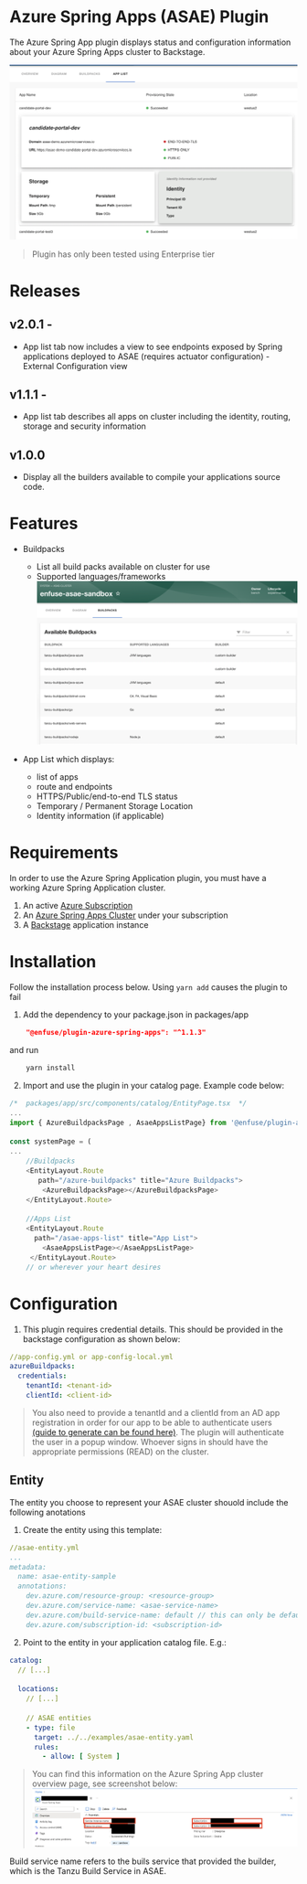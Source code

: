 # Azure Spring Apps (ASAE) Plugin
The Azure Spring App plugin displays status and configuration information about your Azure Spring Apps  cluster to Backstage. 

![ASAE Apps list](https://raw.githubusercontent.com/enfuse/asae-backstage-plugin/main/docs/asae-app-list.png?raw=true)

> Plugin has only been tested using Enterprise tier

# Releases

## v2.0.1 -  
- App list tab now includes a view to see endpoints exposed by Spring applications deployed to ASAE (requires actuator configuration)
-External Configuration view
## v1.1.1 -  
- App list tab describes all apps on cluster including the identity, routing, storage and security information
## v1.0.0 
- Display all the builders available to compile your applications source code. 

# Features
* Buildpacks
  * List all build packs available on cluster for use
  * Supported languages/frameworks
![Azure Buildpacks](https://raw.githubusercontent.com/enfuse/asae-backstage-plugin/main/docs/buildpacks.png?raw=true)

* App List which displays:
  * list of apps
  * route and endpoints
  * HTTPS/Public/end-to-end TLS status
  * Temporary / Permanent Storage Location
  * Identity information (if applicable)
# Requirements
In order to use the Azure Spring Application plugin, you must have a working Azure Spring Application cluster.

1. An active [Azure Subscription](https://azure.microsoft.com/en-us/free/)
2. An [Azure Spring Apps Cluster](https://learn.microsoft.com/en-us/azure/spring-apps/) under your subscription
3. A [Backstage](https://backstage.io/docs/getting-started/) application instance

# Installation
Follow the installation process below. Using `yarn add` causes the plugin to fail

1. Add the dependency to your package.json in packages/app

```json
    "@enfuse/plugin-azure-spring-apps": "^1.1.3"
```
and run 
```sh
    yarn install
```

2. Import and use the plugin in your catalog page. Example code below:

``` js
/*  packages/app/src/components/catalog/EntityPage.tsx  */
...
import { AzureBuildpacksPage , AsaeAppsListPage} from '@enfuse/plugin-azure-spring-apps';

const systemPage = (
...
    //Buildpacks
    <EntityLayout.Route 
       path="/azure-buildpacks" title="Azure Buildpacks">
        <AzureBuildpacksPage></AzureBuildpacksPage>
    </EntityLayout.Route>

    //Apps List
    <EntityLayout.Route 
      path="/asae-apps-list" title="App List">
        <AsaeAppsListPage></AsaeAppsListPage>
     </EntityLayout.Route>
    // or wherever your heart desires
```
# Configuration
1. This plugin requires credential details. This should be provided in the backstage configuration as shown below:

```yml
//app-config.yml or app-config-local.yml
azureBuildpacks:
  credentials:
    tenantId: <tenant-id>
    clientId: <client-id>
```
 
> You also need to provide a tenantId and a clientId from an AD app registration in order for our app to be able to authenticate users [(guide to generate can be found here)](https://learn.microsoft.com/en-us/azure/active-directory/develop/quickstart-register-app). The plugin will authenticate the user in a popup window. Whoever signs in should have the appropriate permissions (READ) on the cluster.

## Entity
The entity you choose to represent your ASAE cluster shouold include the following anotations

1. Create the entity using this template:
```yml
//asae-entity.yml 
...
metadata:
  name: asae-entity-sample
  annotations:
    dev.azure.com/resource-group: <resource-group>
    dev.azure.com/service-name: <asae-service-name>
    dev.azure.com/build-service-name: default // this can only be default for now
    dev.azure.com/subscription-id: <subscription-id>
```

2. Point to the entity in your application catalog file. E.g.:
```yaml
catalog:
  // [...]

  locations:
    // [...]

    // ASAE entities
    - type: file
      target: ../../examples/asae-entity.yaml
      rules:
        - allow: [ System ]
```

> You can find this information on the Azure Spring App cluster overview page, see screenshot below:
![ASAE INFO](https://raw.githubusercontent.com/enfuse/asae-backstage-plugin/main/docs/asae-info.png?raw=true)

Build service name refers to the buils service that provided the builder, which is the Tanzu Build Service in ASAE. 